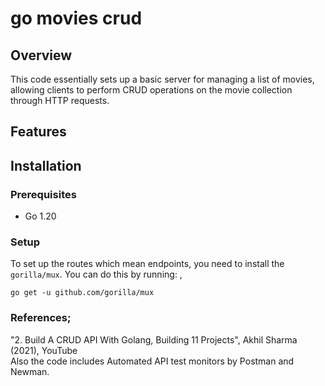 # go movies crud

## Overview
This code essentially sets up a basic server for managing a list of movies, allowing clients to perform CRUD operations on the movie collection through HTTP requests.

## Features

## Installation

### Prerequisites

- Go 1.20


### Setup
To set up the routes which mean endpoints, you need to install the `gorilla/mux`. You can do this by running:
,
```
go get -u github.com/gorilla/mux
```




### References;
"2. Build A CRUD API With Golang, Building 11 Projects", Akhil Sharma (2021), YouTube\
 Also the code includes Automated API test monitors by Postman and Newman.
